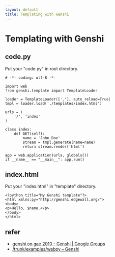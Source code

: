 ```yaml
---
layout: default
title: Templating with Genshi
---
```


# Templating with Genshi

code.py
-------

Put your "code.py" in root directory.

    # -*- coding: utf-8 -*-

    import web
    from genshi.template import TemplateLoader

    loader = TemplateLoader(['.'], auto_reload=True)
    tmpl = loader.load('./templates/index.html')

    urls = (
        '/', 'index'
    )

    class index:
        def GET(self):
            name = 'John Doe'
            stream = tmpl.generate(name=name)
            return stream.render('html')

    app = web.application(urls, globals())
    if __name__ == "__main__": app.run()

index.html
----------

Put your "index.html" in "template" directory.

    <?python title="My Genshi template"?>
    <html xmlns:py="http://genshi.edgewall.org/">
    <body>
    <p>Hello, $name.</p>
    </body>
    </html>

refer
-----

* [genshi on gae 2010 - Genshi | Google Groups](http://groups.google.com/group/genshi/t/4f3fa1beddbd4ffc)
* [/trunk/examples/webpy – Genshi](http://genshi.edgewall.org/browser/trunk/examples/webpy?rev=332)
